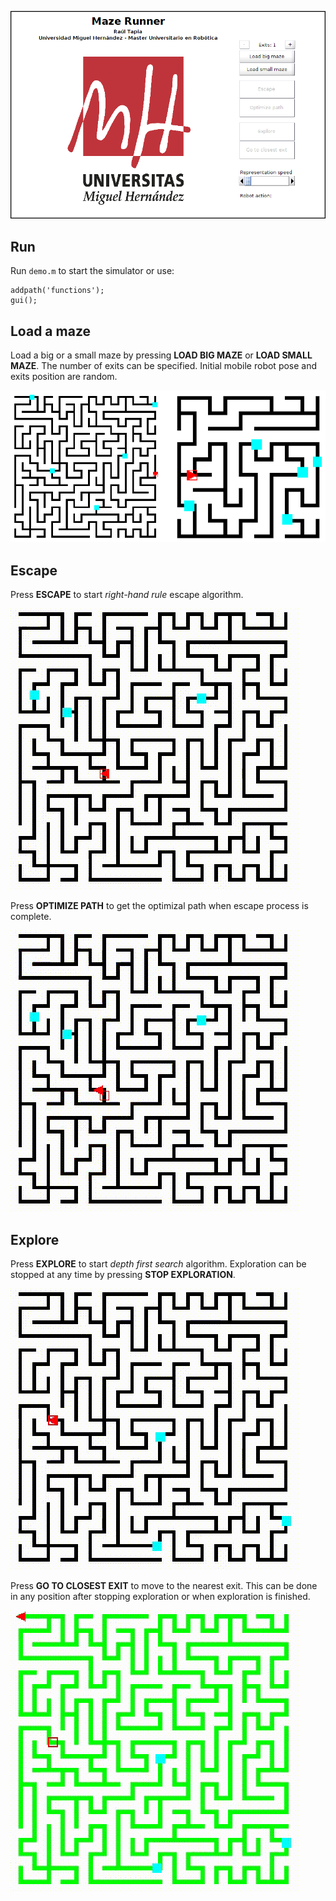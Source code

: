 ![escape](doc/gui.png)

## Run
Run `demo.m` to start the simulator or use:
```
addpath('functions');
gui();
```

## Load a maze
Load a big or a small maze by pressing **LOAD BIG MAZE** or **LOAD SMALL MAZE**. The number of exits can be specified. Initial mobile robot pose and exits position are random.

![mazes](doc/mazes.png)

## Escape
Press **ESCAPE** to start *right-hand rule* escape algorithm.

![escape](doc/escape.gif)

Press **OPTIMIZE PATH** to get the optimizal path when escape process is complete.

![optimize](doc/optimize.gif)

## Explore
Press **EXPLORE** to start *depth first search* algorithm. Exploration can be stopped at any time by pressing **STOP EXPLORATION**.

![explore](doc/explore.gif)

Press **GO TO CLOSEST EXIT** to move to the nearest exit. This can be done in any position after stopping exploration or when exploration is finished.

![closest_exit](doc/closest_exit.gif)
